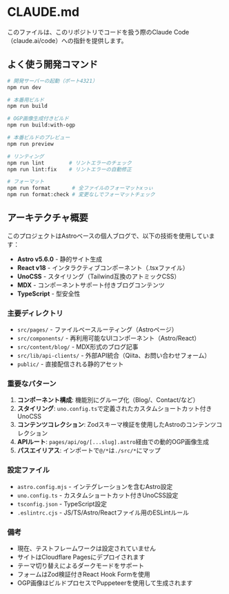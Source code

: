 # CLAUDE.md

このファイルは、このリポジトリでコードを扱う際のClaude Code（claude.ai/code）への指針を提供します。

## よく使う開発コマンド

```bash
# 開発サーバーの起動（ポート4321）
npm run dev

# 本番用ビルド
npm run build

# OGP画像生成付きビルド
npm run build:with-ogp

# 本番ビルドのプレビュー
npm run preview

# リンティング
npm run lint        # リントエラーのチェック
npm run lint:fix    # リントエラーの自動修正

# フォーマット
npm run format       # 全ファイルのフォーマットxっぃ
npm run format:check # 変更なしでフォーマットチェック
```

## アーキテクチャ概要

このプロジェクトはAstroベースの個人ブログで、以下の技術を使用しています：

- **Astro v5.6.0** - 静的サイト生成
- **React v18** - インタラクティブコンポーネント（.tsxファイル）
- **UnoCSS** - スタイリング（Tailwind互換のアトミックCSS）
- **MDX** - コンポーネントサポート付きブログコンテンツ
- **TypeScript** - 型安全性

### 主要ディレクトリ

- `src/pages/` - ファイルベースルーティング（Astroページ）
- `src/components/` - 再利用可能なUIコンポーネント（Astro/React）
- `src/content/blog/` - MDX形式のブログ記事
- `src/lib/api-clients/` - 外部API統合（Qiita、お問い合わせフォーム）
- `public/` - 直接配信される静的アセット

### 重要なパターン

1. **コンポーネント構成**: 機能別にグループ化（Blog/、Contact/など）
2. **スタイリング**: `uno.config.ts`で定義されたカスタムショートカット付きUnoCSS
3. **コンテンツコレクション**: Zodスキーマ検証を使用したAstroのコンテンツコレクション
4. **APIルート**: `pages/api/og/[...slug].astro`経由での動的OGP画像生成
5. **パスエイリアス**: インポートで`@/*`は`./src/*`にマップ

### 設定ファイル

- `astro.config.mjs` - インテグレーションを含むAstro設定
- `uno.config.ts` - カスタムショートカット付きUnoCSS設定
- `tsconfig.json` - TypeScript設定
- `.eslintrc.cjs` - JS/TS/Astro/Reactファイル用のESLintルール

### 備考

- 現在、テストフレームワークは設定されていません
- サイトはCloudflare Pagesにデプロイされます
- テーマ切り替えによるダークモードをサポート
- フォームはZod検証付きReact Hook Formを使用
- OGP画像はビルドプロセスでPuppeteerを使用して生成されます
